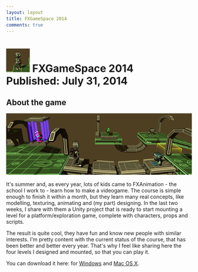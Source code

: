 ```yaml
---
layout: layout
title: FXGameSpace 2014
comments: true
---
```


![FXGameSpace icon](images/fxgamespace.png) FXGameSpace 2014 <section class="byline">Published: July 31, 2014</section>
===

About the game
---

![FXGameSpace 2014 screenshot](images/fxgamespace_scr.png)
  
It's summer and, as every year, lots of kids came to FXAnimation - the school I work to - learn how to make a videogame. The course is simple enough to finish it within a month, but they learn many real concepts, like modelling, texturing, animating and (my part) designing. In the last two weeks, I share with them a Unity project that is ready to start mounting a level for a platform/exploration game, complete with characters, props and scripts.

The result is quite cool, they have fun and know new people with similar interests. I'm pretty content with the current status of the course, that has been better and better every year. That's why I feel like sharing here the four levels I designed and mounted, so that you can play it.

You can download it here: for [Windows](files/FXGameSpace2014_win.zip) and [Mac OS X](files/FXGameSpace2014_mac.zip).
